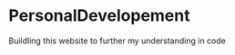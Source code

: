 PersonalDevelopement
====================

Buildling this website to further my understanding in code
